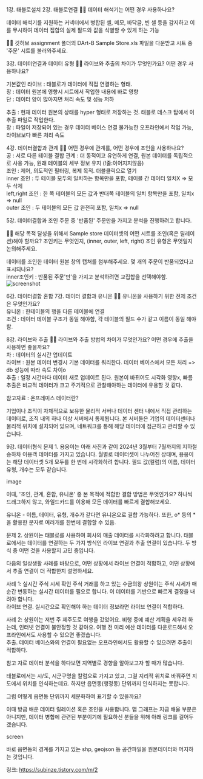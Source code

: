 1강. 태블로설치
2강. 태블로연결
🧞‍♀️ 데이터 해석기는 어떤 경우 사용하나요?

데이터 해석기를 지원하는 커넥터에서 병합된 셀, 메모, 바닥글, 빈 셀 등을 감지하고 이를 무시하여 데이터 집합의 실제 필드와 값을 식별할 수 있게 하는  기능      

🧞‍♀️ 깃허브 assignment 폴더의 DArt-B Sample Store.xls 파일을 다운받고 시트 중 '주문' 시트를 불러와주세요.

3강. 데이터연결과 데이터 유형
🧞‍♀️ 라이브와 추출의 차이가 무엇인가요? 어떤 경우 사용하나요?  

기본값인 라이브 : 태블로가 데이터에 직접 연결하는 형태.   
장 : 데이터 원본에 영향시 시트에서 작업한 내용에 바로 영향   
단 : 데이터 양이 많아지면 처리 속도 및 성능 저하   

추출 : 현재 데이터 원본의 상태를 hyper 형태로 저장하는 것. 태블로 데스크 탑에서 이 추출 파일로 작업한다.   
장 : 파일이 저장되어 있는 경우 데이터 베이스 연결 불가능한 오프라인에서 작업 가능, 라이브보다 빠른 처리 속도    


4강. 데이터결합과 관계
🧞‍♀️ 어떤 경우에 관계를, 어떤 경우에 조인을 사용하나요?   
공 : 서로 다른 테이블 결합
관계 : 더 동적이고 유연하게 연결, 원본 데이터를 독립적으로 사용 가능, 원래 테이블의 세부 정보 유지 (!줄:이어지지않음)   
조인 : 제어, 의도적인 필터링, 복제 목적. 더블클릭으로 열기    
inner 조인 : 두 테이블 모두의 일치하는 항목만을 포함, 테이블 간 데이터 일치X => 모두 삭제      
left,right 조인 : 한 쪽 테이블의 모든 값과 반대쪽 테이블의 일치 항목만을 포함, 일치x => null       
outer 조인 : 두 테이블의 모든 값 완전히 포함, 일치x => null


5강. 데이터결합과 조인
주문 중 '반품된' 주문만을 가지고 분석을 진행하려고 합니다.

🧞‍♀️ 해당 목적 달성을 위해서 Sample store 데이터셋의 어떤 시트를 조인(혹은 릴레이션)해야 할까요? 조인키는 무엇인지, (inner, outer, left, right) 조인 유형은 무엇일지 논의해주세요.

데이터를 조인한 데이터 원본 창의 캡쳐를 첨부해주세요. 몇 개의 주문이 반품되었다고 표시되나요?   
inner조인키 : 반품된 주문'만'을 가지고 분석하려면 교집합을 선택해야함.   
![screenshot](../tableau/image/스크린샷%202024-09-24%20오후%206.19.42.png)   



6강. 데이터결합 혼합
7강. 데이터 결합과 유니온
🧞‍♀️ 유니온을 사용하기 위한 전제 조건은 무엇인가요?   
 유니온 : 한테이블의 행을 다른 테이블에 연결    
조건 : 데이터 테이블 구조가 동일 해야함, 각 테이블의 필드 수가 같고 이름이 동일 해야함. 



8강. 라이브와 추출
🧞‍♀️ 라이브와 추출 방법의 차이가 무엇인가요? 어떤 경우에 추출을 사용하면 좋을까요?   
차 : 데이터의 실시간 업데이트   
라이브 : 원본 데이터 변경시 기본 데이터를 쿼리한다. 데이터 베이스에서 모든 처리 => db 성능에 따라 속도 차이o   
추출 : 일정 시간마다 데이터 새로 업데이트 된다. 원본이 바뀌어도 시각화 영향x, 빠름    
추출은 비교적 데이터가 크고 주기적으로 관찰해야하는 데이터에 유용할 것 같다.   


참고자료 : 온프레미스 데이터란?

기업이나 조직이 자체적으로 보유한 물리적 서버나 데이터 센터 내에서 직접 관리하는 데이터로, 조직 내의 하나 이상 서버에서 통제됩니다. 본 서버들은 기업의 데이터센터나 물리적 위치에 설치되어 있으며, 네트워크를 통해 해당 데이터에 접근하고 관리할 수 있습니다.

9강. 데이터형식
문제 1.
용웅이는 아래 사진과 같이 2024년 3월부터 7월까지의 지하철 승하차 이용객 데이터를 가지고 있습니다. 월별로 데이터셋이 나누어진 상태며, 용웅이는 해당 데이터셋 5개 모두를 한 번에 시각화하려 합니다. 필드 값(컬럼)의 이름, 데이터 유형, 개수는 모두 같습니다.

image

이때, '조인, 관계, 혼합, 유니온' 중 본 목적에 적합한 결합 방법은 무엇인가요? 하나씩 드래그하지 않고, 와일드카드를 이용해 모든 데이터를 빠르게 결합해보세요.

유니온 - 이름, 데이터, 유형, 개수가 같다면 유니온으로 결합 가능하다. 또한, o* 등의 *을 활용한 문자로 여러개를 한번에 결합할 수 있음.   



문제 2.
상원이는 태블로를 사용하여 회사의 매출 데이터를 시각화하려고 합니다. 태블로에서는 데이터를 연결하는 두 가지 방식인 라이브 연결과 추출 연결이 있습니다. 두 방식 중 어떤 것을 사용할지 고민 중입니다.

다음의 일상생활 사례를 바탕으로, 어떤 상황에서 라이브 연결이 적합하고, 어떤 상황에서 추출 연결이 더 적합한지 설명하세요.

사례 1: 실시간 주식 시세 확인 주식 거래를 하고 있는 수금의왕 상원이는 주식 시세가 매 순간 변동하는 실시간 데이터를 필요로 합니다. 이 데이터를 기반으로 빠르게 결정을 내려야 합니다.   
라이브 연결. 실시간으로 확인해야 하는 데이터 정보라면 라이브 연결이 적합하다. 


사례 2: 상원이는 저번 주 제주도로 여행을 갔었어요. 비행 중에 예산 계획을 세우려 하는데, 인터넷 연결이 불안정할 것 같아요. 여행 전 미리 예산 데이터를 다운로드해서 오프라인에서도 사용할 수 있으면 좋겠습니다.   
추출. 데이터 베이스와의 연결이 필요없는 오프라인에서도 활용할 수 있으려면 추출이 적합하다.    

참고 자료
데이터 분석을 하다보면 지역별로 경향을 알아보고자 할 때가 많습니다.

태블로에서는 시/도, 시군구명을 칼럼으로 가지고 있고, 그걸 지리적 위치로 바꿔주면 지도에서 위치를 인식하는데요. 하지만 읍면동(행정동) 단위까지 인식하지는 못합니다.

그럼 어떻게 읍면동 단위까지 세분화하여 표기할 수 있을까요?

이때 방금 배운 데이터 릴레이션 혹은 조인을 사용합니다. 맵 그래프는 지금 배울 부분은 아니지만, 데이터 병합에 관련된 부분이기에 필요하신 분들을 위해 아래 링크를 걸어두겠습니다.

screen

바로 읍면동의 경계를 가지고 있는 shp, geojson 등 공간파일을 원본데이터와 머지하는 것입니다.

링크: https://subinze.tistory.com/m/2